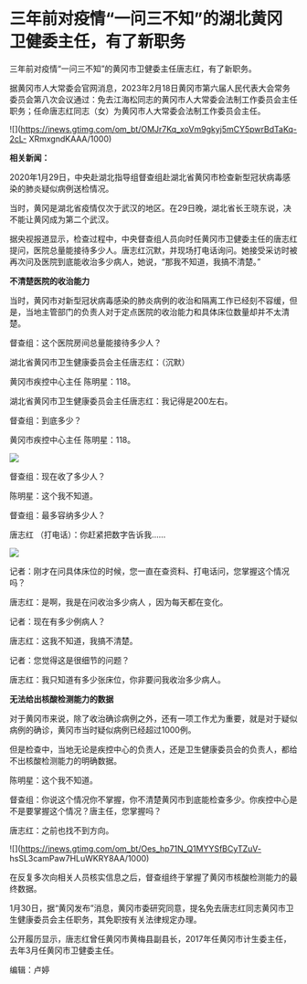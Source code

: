 # 三年前对疫情“一问三不知”的湖北黄冈卫健委主任，有了新职务

三年前对疫情“一问三不知”的黄冈市卫健委主任唐志红，有了新职务。

据黄冈市人大常委会官网消息，2023年2月18日黄冈市第六届人民代表大会常务委员会第八次会议通过：免去江海松同志的黄冈市人大常委会法制工作委员会主任职务；任命唐志红同志（女）为黄冈市人大常委会法制工作委员会主任。

![](https://inews.gtimg.com/om_bt/OMJr7Kq_xoVm9gkyj5mCY5pwrBdTaKq-2cL-
XRmxgndKAAA/1000)

**相关新闻：**

2020年1月29日，中央赴湖北指导组督查组赴湖北省黄冈市检查新型冠状病毒感染的肺炎疑似病例送检情况。

当时，黄冈是湖北省疫情仅次于武汉的地区。在29日晚，湖北省长王晓东说，决不能让黄冈成为第二个武汉。

据央视报道显示，检查过程中，中央督查组人员向时任黄冈市卫健委主任的唐志红提问，医院总量能接待多少人。唐志红沉默，并现场打电话询问。她接受采访时被再次问及医院到底能收治多少病人，她说，“那我不知道，我搞不清楚。”

**不清楚医院的收治能力**

当时，黄冈市对新型冠状病毒感染的肺炎病例的收治和隔离工作已经刻不容缓，但是，当地主管部门的负责人对于定点医院的收治能力和具体床位数量却并不太清楚。

督查组：这个医院房间总量能接待多少人？

湖北省黄冈市卫生健康委员会主任唐志红：（沉默）

黄冈市疾控中心主任 陈明星：118。

湖北省黄冈市卫生健康委员会主任唐志红：我记得是200左右。

督查组：到底多少？

黄冈市疾控中心主任 陈明星：118。

![](https://inews.gtimg.com/om_bt/OEfg0NolVwm66vBAmOqs80Xcrhb2BWJDsR-2vqnrrQAgoAA/1000)

督查组：现在收了多少人？

陈明星：这个我不知道。

督查组：最多容纳多少人？

唐志红 （打电话）：你赶紧把数字告诉我……

![](https://inews.gtimg.com/om_bt/OV5UFqqqG_9jE8MUgbBRVsxgMPCLrMVj13JfhpHVn3hjUAA/1000)

记者：刚才在问具体床位的时候，您一直在查资料、打电话问，您掌握这个情况吗？

唐志红：是啊，我是在问收治多少病人 ，因为每天都在变化。

记者：现在有多少例病人？

唐志红：这我不知道，我搞不清楚。

记者：您觉得这是很细节的问题？

唐志红：我只知道有多少张床位，你非要问我收治多少病人。

**无法给出核酸检测能力的数据**

对于黄冈市来说，除了收治确诊病例之外，还有一项工作尤为重要，就是对于疑似病例的确诊，黄冈市当时疑似病例已经超过1000例。

但是检查中，当地无论是疾控中心的负责人，还是卫生健康委员会的负责人，都给不出核酸检测能力的明确数据。

陈明星：这个我不知道。

督查组：你说这个情况你不掌握，你不清楚黄冈市到底能检查多少。你疾控中心是不是要掌握这个情况？唐主任，您掌握吗？

唐志红：之前也找不到方向。

![](https://inews.gtimg.com/om_bt/Oes_hp71N_Q1MYYSfBCyTZuV-
hsSL3camPaw7HLuWKRY8AA/1000)

在反复多次向相关人员核实信息之后，督查组终于掌握了黄冈市核酸检测能力的最终数据。

1月30日，据“黄冈发布”消息，黄冈市委研究同意，提名免去唐志红同志黄冈市卫生健康委员会主任职务，其免职按有关法律规定办理。

公开履历显示，唐志红曾任黄冈市黄梅县副县长，2017年任黄冈市计生委主任，去年3月任黄冈市卫健委主任。

编辑：卢婷

